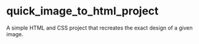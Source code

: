 # quick_image_to_html_project
A simple HTML and CSS project that recreates the exact design of a given image.
